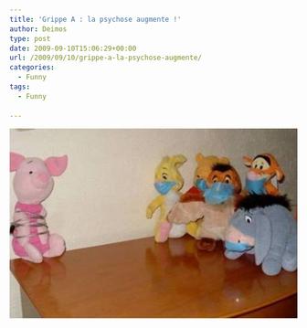 ```yaml
---
title: 'Grippe A : la psychose augmente !'
author: Deimos
type: post
date: 2009-09-10T15:06:29+00:00
url: /2009/09/10/grippe-a-la-psychose-augmente/
categories:
  - Funny
tags:
  - Funny

---
```

![h1n1](/images/h1n1.jpeg)
